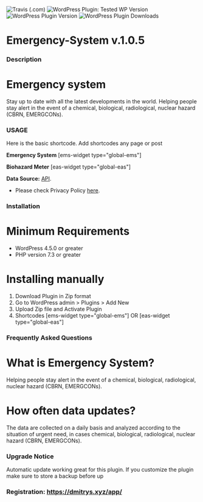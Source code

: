 ![Travis (.com)](https://img.shields.io/travis/com/DmitrysXYZ/emergency-system?color=21759B&logoColor=21759B&style=for-the-badge)
![WordPress Plugin: Tested WP Version](https://img.shields.io/wordpress/plugin/tested/emergency-system?color=21759B&logoColor=21759B&style=for-the-badge)
![WordPress Plugin Version](https://img.shields.io/wordpress/plugin/v/emergency-system?color=21759B&logoColor=21759B&style=for-the-badge)
![WordPress Plugin Downloads](https://img.shields.io/wordpress/plugin/dt/emergency-system?color=21759B&logoColor=21759B&style=for-the-badge)

# Emergency-System  v.1.0.5

###  Description
 
# Emergency system
Stay up to date with all the latest developments in the world.
Helping people stay alert in the event of a chemical, biological, radiological, nuclear hazard (CBRN, EMERGCONs).

### USAGE

Here is the basic shortcode.
Add shortcodes any page or post


**Emergency System**
[ems-widget type="global-ems"]

**Biohazard Meter**
[eas-widget type="global-eas"]


**Data Source:** [API](https://github.com/DmitrysXYZ/Emergency-System). 
* Please check Privacy Policy [here](https://dmitrys.xyz/app/policy.php). 

### Installation

# Minimum Requirements

* WordPress 4.5.0 or greater
* PHP version 7.3 or greater

# Installing manually

1. Download Plugin in Zip format 
2. Go to WordPress admin > Plugins > Add New
3. Upload Zip file and Activate Plugin
4. Shortcodes [ems-widget type="global-ems"] OR [eas-widget type="global-eas"]

### Frequently Asked Questions

# What is Emergency System?
Helping people stay alert in the event of a chemical, biological, radiological, nuclear hazard (CBRN, EMERGCONs).

# How often data updates?
The data are collected on a daily basis and analyzed according to the situation of urgent need, in cases chemical, biological, radiological, nuclear hazard (CBRN, EMERGCONs).


### Upgrade Notice

Automatic update working great for this plugin. If you customize the plugin make sure to store a backup before up



### Registration: https://dmitrys.xyz/app/
